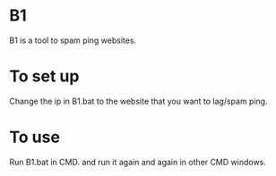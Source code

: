 # B1
B1 is a tool to spam ping websites.
# To set up
Change the ip in B1.bat to the website that you want to lag/spam ping.
# To use
Run B1.bat in CMD.
and run it again and again in other CMD windows.











































































